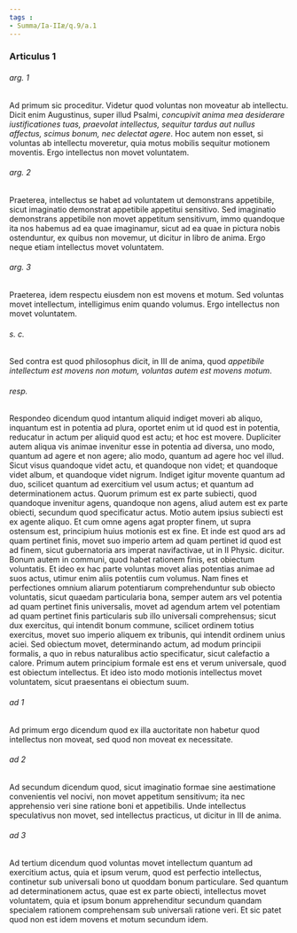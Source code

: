 ```yaml
---
tags : 
- Summa/Ia-IIæ/q.9/a.1
---
```


### Articulus 1

###### arg. 1
Ad primum sic proceditur. Videtur quod voluntas non moveatur ab intellectu. Dicit enim Augustinus, super illud Psalmi, *concupivit anima mea desiderare iustificationes tuas, praevolat intellectus, sequitur tardus aut nullus affectus, scimus bonum, nec delectat agere*. Hoc autem non esset, si voluntas ab intellectu moveretur, quia motus mobilis sequitur motionem moventis. Ergo intellectus non movet voluntatem.

###### arg. 2
Praeterea, intellectus se habet ad voluntatem ut demonstrans appetibile, sicut imaginatio demonstrat appetibile appetitui sensitivo. Sed imaginatio demonstrans appetibile non movet appetitum sensitivum, immo quandoque ita nos habemus ad ea quae imaginamur, sicut ad ea quae in pictura nobis ostenduntur, ex quibus non movemur, ut dicitur in libro de anima. Ergo neque etiam intellectus movet voluntatem.

###### arg. 3
Praeterea, idem respectu eiusdem non est movens et motum. Sed voluntas movet intellectum, intelligimus enim quando volumus. Ergo intellectus non movet voluntatem.

###### s. c.
Sed contra est quod philosophus dicit, in III de anima, quod *appetibile intellectum est movens non motum, voluntas autem est movens motum*.

###### resp.
Respondeo dicendum quod intantum aliquid indiget moveri ab aliquo, inquantum est in potentia ad plura, oportet enim ut id quod est in potentia, reducatur in actum per aliquid quod est actu; et hoc est movere. Dupliciter autem aliqua vis animae invenitur esse in potentia ad diversa, uno modo, quantum ad agere et non agere; alio modo, quantum ad agere hoc vel illud. Sicut visus quandoque videt actu, et quandoque non videt; et quandoque videt album, et quandoque videt nigrum. Indiget igitur movente quantum ad duo, scilicet quantum ad exercitium vel usum actus; et quantum ad determinationem actus. Quorum primum est ex parte subiecti, quod quandoque invenitur agens, quandoque non agens, aliud autem est ex parte obiecti, secundum quod specificatur actus. Motio autem ipsius subiecti est ex agente aliquo. Et cum omne agens agat propter finem, ut supra ostensum est, principium huius motionis est ex fine. Et inde est quod ars ad quam pertinet finis, movet suo imperio artem ad quam pertinet id quod est ad finem, sicut gubernatoria ars imperat navifactivae, ut in II Physic. dicitur. Bonum autem in communi, quod habet rationem finis, est obiectum voluntatis. Et ideo ex hac parte voluntas movet alias potentias animae ad suos actus, utimur enim aliis potentiis cum volumus. Nam fines et perfectiones omnium aliarum potentiarum comprehenduntur sub obiecto voluntatis, sicut quaedam particularia bona, semper autem ars vel potentia ad quam pertinet finis universalis, movet ad agendum artem vel potentiam ad quam pertinet finis particularis sub illo universali comprehensus; sicut dux exercitus, qui intendit bonum commune, scilicet ordinem totius exercitus, movet suo imperio aliquem ex tribunis, qui intendit ordinem unius aciei. Sed obiectum movet, determinando actum, ad modum principii formalis, a quo in rebus naturalibus actio specificatur, sicut calefactio a calore. Primum autem principium formale est ens et verum universale, quod est obiectum intellectus. Et ideo isto modo motionis intellectus movet voluntatem, sicut praesentans ei obiectum suum.

###### ad 1
Ad primum ergo dicendum quod ex illa auctoritate non habetur quod intellectus non moveat, sed quod non moveat ex necessitate.

###### ad 2
Ad secundum dicendum quod, sicut imaginatio formae sine aestimatione convenientis vel nocivi, non movet appetitum sensitivum; ita nec apprehensio veri sine ratione boni et appetibilis. Unde intellectus speculativus non movet, sed intellectus practicus, ut dicitur in III de anima.

###### ad 3
Ad tertium dicendum quod voluntas movet intellectum quantum ad exercitium actus, quia et ipsum verum, quod est perfectio intellectus, continetur sub universali bono ut quoddam bonum particulare. Sed quantum ad determinationem actus, quae est ex parte obiecti, intellectus movet voluntatem, quia et ipsum bonum apprehenditur secundum quandam specialem rationem comprehensam sub universali ratione veri. Et sic patet quod non est idem movens et motum secundum idem.

